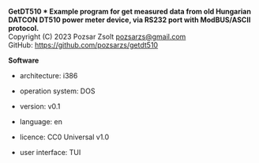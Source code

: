 **GetDT510 * Example program for get measured data from old
Hungarian DATCON DT510 power meter device, via RS232 port
with ModBUS/ASCII protocol.**  
Copyright (C) 2023 Pozsar Zsolt <pozsarzs@gmail.com>  
GitHub: <https://github.com/pozsarzs/getdt510>

**Software**

 - architecture:       i386
 - operation system:   DOS

 - version:            v0.1
 - language:           en
 - licence:            CC0 Universal v1.0
 - user interface:     TUI
